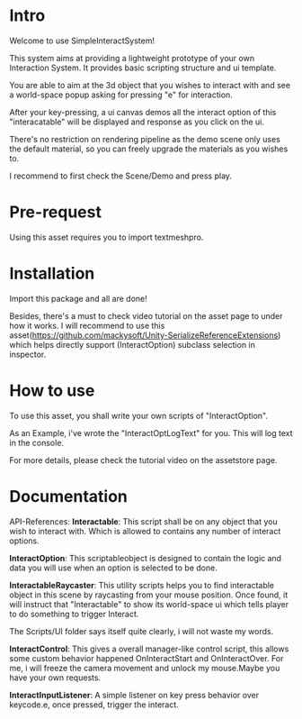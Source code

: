 Intro
========================
Welcome to use SimpleInteractSystem!

This system aims at providing a lightweight prototype of your own Interaction System.
It provides basic scripting structure and ui template.

You are able to aim at the 3d object that you wishes to interact with and see a world-space popup asking for pressing "e" for interaction.

After your key-pressing, a ui canvas demos all the interact option of this "interacatable" will be displayed and response as you click on the ui.

There's no restriction on rendering pipeline as the demo scene only uses the default material, so you can freely upgrade the materials as you wishes to.

I recommend to first check the Scene/Demo and press play.

Pre-request
========================
Using this asset requires you to import textmeshpro.

Installation
========================
Import this package and all are done!

Besides, there's a must to check video tutorial on the asset page to under how it works.
I will recommend to use this asset(https://github.com/mackysoft/Unity-SerializeReferenceExtensions) which helps directly support (InteractOption) subclass selection in inspector.

How to use
========================
To use this asset, you shall write your own scripts of "InteractOption".

As an Example, i've wrote the "InteractOptLogText" for you.
This will log text in the console.

For more details, please check the tutorial video on the assetstore page.

Documentation
================
API-References:
**Interactable**: This script shall be on any object that you wish to interact with.
Which is allowed to contains any number of interact options.

**InteractOption**: This scriptableobject is designed to contain the logic and data you will use when an option is selected to be done.

**InteractableRaycaster**: This utility scripts helps you to find interactable object in this scene by raycasting from your mouse position.
Once found, it will instruct that "Interactable" to show its world-space ui which tells player to do something to trigger Interact.

The Scripts/UI folder says itself quite clearly, i will not waste my words.

**InteractControl**: This gives a overall manager-like control script, this allows some custom behavior happened OnInteractStart and OnInteractOver.
For me, i will freeze the camera movement and unlock my mouse.Maybe you have your own requests.

**InteractInputListener**: A simple listener on key press behavior over keycode.e, once pressed, trigger the interact.
